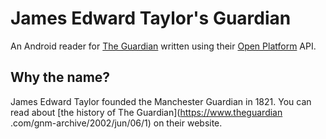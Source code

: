 # James Edward Taylor's Guardian

An Android reader for [The Guardian](https://www.theguardian.com) written using their [Open Platform](http://open-platform.theguardian.com/) API.

## Why the name?

James Edward Taylor founded the Manchester Guardian in 1821. You can read about [the history of The Guardian](https://www.theguardian
.com/gnm-archive/2002/jun/06/1) on their website.
